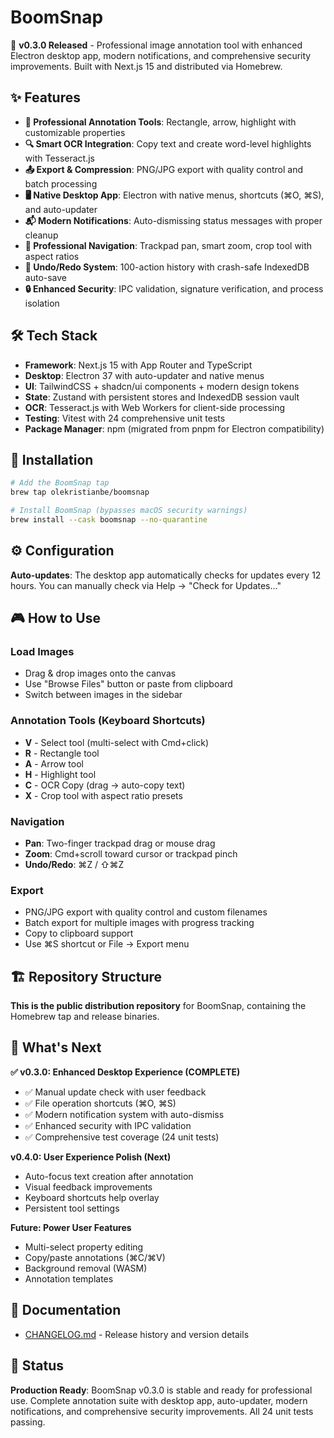 # BoomSnap

🚀 **v0.3.0 Released** - Professional image annotation tool with enhanced Electron desktop app, modern notifications, and comprehensive security improvements. Built with Next.js 15 and distributed via Homebrew.

## ✨ Features

- **🎯 Professional Annotation Tools**: Rectangle, arrow, highlight with customizable properties
- **🔍 Smart OCR Integration**: Copy text and create word-level highlights with Tesseract.js
- **📤 Export & Compression**: PNG/JPG export with quality control and batch processing
- **🖥️ Native Desktop App**: Electron with native menus, shortcuts (⌘O, ⌘S), and auto-updater
- **📬 Modern Notifications**: Auto-dismissing status messages with proper cleanup
- **🎨 Professional Navigation**: Trackpad pan, smart zoom, crop tool with aspect ratios
- **🔄 Undo/Redo System**: 100-action history with crash-safe IndexedDB auto-save
- **🔒 Enhanced Security**: IPC validation, signature verification, and process isolation

## 🛠 Tech Stack

- **Framework**: Next.js 15 with App Router and TypeScript
- **Desktop**: Electron 37 with auto-updater and native menus
- **UI**: TailwindCSS + shadcn/ui components + modern design tokens
- **State**: Zustand with persistent stores and IndexedDB session vault
- **OCR**: Tesseract.js with Web Workers for client-side processing
- **Testing**: Vitest with 24 comprehensive unit tests
- **Package Manager**: npm (migrated from pnpm for Electron compatibility)

## 🍺 Installation

```bash
# Add the BoomSnap tap
brew tap olekristianbe/boomsnap

# Install BoomSnap (bypasses macOS security warnings)
brew install --cask boomsnap --no-quarantine
```

## ⚙️ Configuration

**Auto-updates**: The desktop app automatically checks for updates every 12 hours. You can manually check via Help → "Check for Updates..."

## 🎮 How to Use

### **Load Images**
- Drag & drop images onto the canvas
- Use "Browse Files" button or paste from clipboard
- Switch between images in the sidebar

### **Annotation Tools** (Keyboard Shortcuts)
- **V** - Select tool (multi-select with Cmd+click)
- **R** - Rectangle tool 
- **A** - Arrow tool
- **H** - Highlight tool  
- **C** - OCR Copy (drag → auto-copy text)
- **X** - Crop tool with aspect ratio presets

### **Navigation**
- **Pan**: Two-finger trackpad drag or mouse drag
- **Zoom**: Cmd+scroll toward cursor or trackpad pinch
- **Undo/Redo**: ⌘Z / ⇧⌘Z

### **Export**
- PNG/JPG export with quality control and custom filenames
- Batch export for multiple images with progress tracking
- Copy to clipboard support
- Use ⌘S shortcut or File → Export menu

## 🏗️ Repository Structure

**This is the public distribution repository** for BoomSnap, containing the Homebrew tap and release binaries.

## 🚀 What's Next

**✅ v0.3.0: Enhanced Desktop Experience (COMPLETE)**
- ✅ Manual update check with user feedback
- ✅ File operation shortcuts (⌘O, ⌘S)
- ✅ Modern notification system with auto-dismiss
- ✅ Enhanced security with IPC validation
- ✅ Comprehensive test coverage (24 unit tests)

**v0.4.0: User Experience Polish (Next)**
- Auto-focus text creation after annotation
- Visual feedback improvements
- Keyboard shortcuts help overlay
- Persistent tool settings

**Future: Power User Features**
- Multi-select property editing
- Copy/paste annotations (⌘C/⌘V)
- Background removal (WASM)
- Annotation templates

## 📄 Documentation

- [CHANGELOG.md](CHANGELOG.md) - Release history and version details

## 🎯 Status

**Production Ready**: BoomSnap v0.3.0 is stable and ready for professional use. Complete annotation suite with desktop app, auto-updater, modern notifications, and comprehensive security improvements. All 24 unit tests passing.
